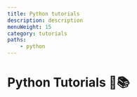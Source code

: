 ```yaml
---
title: Python tutorials
description: description
menuWeight: 15
category: tutorials
paths:
    - python
---
```


# Python Tutorials 🐍📚

<!-- something -->
